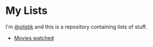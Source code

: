 # My Lists

I'm [@olistik](https://olisti.co) and this is a repository containing lists of stuff.

- [Movies watched](/movies--watched)
